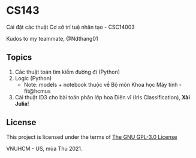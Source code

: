 # CS143
Cài đặt các thuật Cơ sở trí tuệ nhân tạo - CSC14003

Kudos to my teammate, @Ndthang01

## Topics
1. Các thuật toán tìm kiếm đường đi (Python)
2. Logic (Python)
    - Note: models + notebook thuộc về Bộ môn Khoa học Máy tính - fit@hcmus
3. Cài thuật ID3 cho bài toán phân lớp hoa Diên vĩ (Iris Classification), **Xài Julia**!

## License
This project is licensed under the terms of [The GNU GPL-3.0 License](LICENSE)

VNUHCM - US, mùa Thu 2021.
